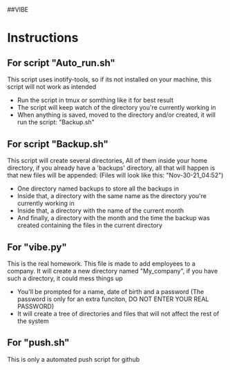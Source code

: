 ##
##VIBE

# Instructions
## For script "Auto_run.sh"

This script uses inotify-tools, so if its not installed 
on your machine, this script will not work as intended
- Run the script in tmux or somthing like it for best result
- The script will keep watch of the directory you're currently working in
- When anything is saved, moved to the directory and/or created, it will run the script: "Backup.sh"

## For script "Backup.sh"

This script will create several directories,
All of them inside your home directory, 
if you already have a 'backups' directory,
all that will happen is that new files will be appended:
(Files will look like this: "Nov-30-21_04:52")
 
- One directory named backups to store all the backups in
- Inside that, a directory with the same name as the directory you're currently working in
- Inside that, a directory with the name of the current month
- And finally, a directory with the month and the time the backup was created containing the 
	files in the current directory

## For "vibe.py"

This is the real homework. This file is made to add employees to a company.
It will create a new directory named "My_company", if you have such a directory,
it could mess things up

- You'll be prompted for a name, date of birth and a password
	(The password is only for an extra funciton, DO NOT ENTER YOUR REAL PASSWORD)
- It will create a tree of directories and files that will not affect the rest of the system

## For "push.sh"

This is only a automated push script for github 
